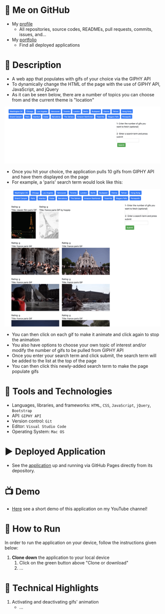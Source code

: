 # :link: Me on GitHub
* My [profile](https://github.com/Arsalan-Sadri)
  * All repositories, source codes, READMEs, pull requests, commits, issues, and...
* My [portfolio](https://Arsalan-Sadri.github.io)
  * Find all deployed applications 

# :page_with_curl: Description
* A web app that populates with gifs of your choice via the GIPHY API
* To dynamically change the HTML of the page with the use of GIPHY API, JavaScript, and jQuery 
* As it can be seen below, there are a number of topics you can choose from and the current theme is "location"

<img src="Docs/Images/main_page.png" >

* Once you hit your choice, the application pulls 10 gifs from GIPHY API and have them displayed on the page
* For example, a 'paris' search term would look like this:

<img src="Docs/Images/paris_search.png" >


* You can then click on each gif to make it animate and click again to stop the animation
* You also have options to choose your own topic of interest and/or modify the number of gifs to be pulled from GIPHY API
* Once you enter your search term and click submit, the search term will be added to the list at the top of the page
* You can then click this newly-added search term to make the page populate gifs


# :nut_and_bolt: Tools and Technologies
* Languages, libraries, and frameworks: `HTML`, `CSS`, `JavaScript`, `jQuery`, `Bootstrap`
* API: `GIPHY API`
* Version control: `Git`
* Editor: `Visual Studio Code`
* Operating System: `Mac OS`

# :arrow_forward: Deployed Application
* See the [application]() up and running via GitHub Pages directly from its depository. 

# :tv: Demo
* [Here]() see a short demo of this application on my YouTube channel!

# :wrench: How to Run
In order to run the application on your device, follow the instructions given below:
1. **Clone down** the application to your local device
   1. Click on the green button above "Clone or download"
   2. ...

# :key: Technical Highlights
1. Activating and deactivating gifs' animation
   * ...